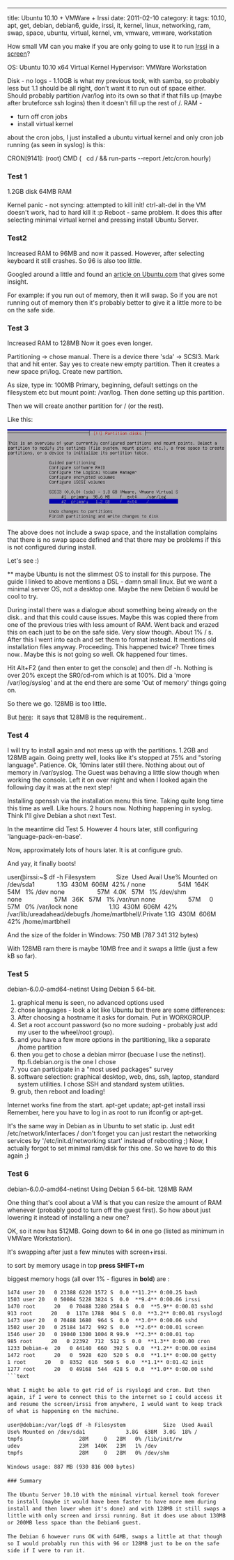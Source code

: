 ---
title: Ubuntu 10.10 + VMWare + Irssi
date: 2011-02-10
category: it
tags: 10.10, apt, get, debian, debian6, guide, irssi, it, kernel, linux, networking, ram, swap, space, ubuntu, virtual, kernel, vm, vmware, vmware, workstation

How small VM can you make if you are only going to use it to run [Irssi](http://irssi.org/ "irssi.org") in a [screen](http://www.gnu.org/software/screen/ "screen")?

OS: Ubuntu 10.10 x64 Virtual Kernel Hypervisor: VMWare Workstation

Disk - no logs - 1.10GB is what my previous took, with samba, so probably less but 1.1 should be all right, don't want it to run out of space either. Should probably partition /var/log into its own so that if that fills up (maybe after bruteforce ssh logins) then it doesn't fill up the rest of /. RAM -

- turn off cron jobs
- install virtual kernel

about the cron jobs, I just installed a ubuntu virtual kernel and only cron job running (as seen in syslog) is this:

CRON\[9141\]: (root) CMD (   cd / && run-parts --report /etc/cron.hourly)

### Test 1

1.2GB disk 64MB RAM

Kernel panic - not syncing: attempted to kill init! ctrl-alt-del in the VM doesn't work, had to hard kill it :p Reboot - same problem. It does this after selecting minimal virtual kernel and pressing install Ubuntu Server.

### Test2

Increased RAM to 96MB and now it passed. However, after selecting keyboard it still crashes. So 96 is also too little.

Googled around a little and found an [article on Ubuntu.com](https://help.ubuntu.com/community/Installation/LowMemorySystems "ubuntu install lowmemsystems") that gives some insight.

For example: if you run out of memory, then it will swap. So if you are not running out of memory then it's probably better to give it a little more to be on the safe side.

### Test 3

Increased RAM to 128MB Now it goes even longer.

Partitioning -> chose manual. There is a device there 'sda' -> SCSI3. Mark that and hit enter. Say yes to create new empty partition. Then it creates a new space pri/log. Create new partition.

As size, type in: 100MB Primary, beginning, default settings on the filesystem etc but mount point: /var/log. Then done setting up this partition.

Then we will create another partition for / (or the rest).

Like this:

[![ubuntu partition right](images/ubuntu_partition.png "ubuntu_partition right")](images/ubuntu_partition.png)

The above does not include a swap space, and the installation complains that there is no swap space defined and that there may be problems if this is not configured during install.

Let's see :)

\*\* maybe Ubuntu is not the slimmest OS to install for this purpose. The guide I linked to above mentions a DSL - damn small linux. But we want a minimal server OS, not a desktop one. Maybe the new Debian 6 would be cool to try.

During install there was a dialogue about something being already on the disk.. and that this could cause issues. Maybe this was copied there from one of the previous tries with less amount of RAM. Went back and erazed this on each just to be on the safe side. Very slow though. About 1% / s. After this I went into each and set them to format instead. It mentions old installation files anyway. Proceeding. This happened twice? Three times now.. Maybe this is not going so well. Ok happened four times.

Hit Alt+F2 (and then enter to get the console) and then df -h. Nothing is over 20% except the SR0/cd-rom which is at 100%. Did a 'more /var/log/syslog' and at the end there are some 'Out of memory' things going on.

So there we go. 128MB is too little.

But [here](https://help.ubuntu.com/community/Installation/SystemRequirements#Ubuntu%20Server%20%28CLI%29%20Installation "ubuntu install reqs"):  it says that 128MB is the requirement..

### Test 4

I will try to install again and not mess up with the partitions. 1.2GB and 128MB again. Going pretty well, looks like it's stopped at 75% and "storing language". Patience. Ok, 10mins later still there. Nothing about out of memory in /var/syslog. The Guest was behaving a little slow though when working the console. Left it on over night and when I looked again the following day it was at the next step!

Installing openssh via the installation menu this time. Taking quite long time this time as well. Like hours. 2 hours now. Nothing happening in syslog. Think I'll give Debian a shot next Test.

In the meantime did Test 5. However 4 hours later, still configuring 'language-pack-en-base'.

Now, approximately lots of hours later. It is at configure grub.

And yay, it finally boots!

user@irssi:~$ df -h Filesystem            Size  Used Avail Use% Mounted on /dev/sda1             1.1G  430M  606M  42% / none                   54M  164K   54M   1% /dev none                   57M  4.0K   57M   1% /dev/shm none                   57M   36K   57M   1% /var/run none                   57M     0   57M   0% /var/lock none                  1.1G  430M  606M  42% /var/lib/ureadahead/debugfs /home/martbhell/.Private 1.1G  430M  606M  42% /home/martbhell

And the size of the folder in Windows: 750 MB (787 341 312 bytes)

With 128MB ram there is maybe 10MB free and it swaps a little (just a few kB so far).

### Test 5

debian-6.0.0-amd64-netinst Using Debian 5 64-bit.

1. graphical menu is seen, no advanced options used
2. chose languages - look a lot like Ubuntu but there are some differences:
3. After choosing a hostname it asks for domain. Put in WORKGROUP.
4. Set a root account password (so no more sudoing - probably just add my user to the wheel/root group).
5. and you have a few more options in the partitioning, like a separate /home partition
6. then you get to chose a debian mirror (becuase I use the netinst). ftp.fi.debian.org is the one I chose
7. you can participate in a "most used packages" survey
8. software selection: graphical desktop, web, dns, ssh, laptop, standard system utilities. I chose SSH and standard system utilities.
9. grub, then reboot and loading!

Internet works fine from the start. apt-get update; apt-get install irssi Remember, here you have to log in as root to run ifconfig or apt-get.

It's the same way in Debian as in Ubuntu to set static ip. Just edit /etc/network/interfaces / don't forget you can just restart the networking services by '/etc/init.d/networking start' instead of rebooting ;) Now, I actually forgot to set minimal ram/disk for this one. So we have to do this again ;)

### Test 6

debian-6.0.0-amd64-netinst Using Debian 5 64-bit. 128MB RAM

One thing that's cool about a VM is that you can resize the amount of RAM whenever (probably good to turn off the guest first). So how about just lowering it instead of installing a new one?

OK, so it now has 512MB. Going down to 64 in one go (listed as minimum in VMWare Workstation).

It's swapping after just a few minutes with screen+irssi.

to sort by memory usage in top **press SHIFT+m**

biggest memory hogs (all over 1% - figures in **bold**) are :

```text
1474 user 20   0 23388 6220 1572 S  0.0 **11.2** 0:00.25 bash 
1503 user 20   0 50084 5228 3824 S  0.0  **9.4** 0:00.06 irssi
1470 root      20   0 70488 3280 2584 S  0.0  **5.9** 0:00.03 sshd
913 root      20   0  117m 1788  904 S  0.0  **3.2** 0:00.01 rsyslogd
1473 user 20   0 70488 1680  964 S  0.0  **3.0** 0:00.06 sshd
1502 user 20   0 25184 1472  992 S  0.0  **2.6** 0:00.01 screen
1546 user 20   0 19040 1300 1004 R 99.9  **2.3** 0:00.01 top
985 root      20   0 22392  712  512 S  0.0  **1.3** 0:00.00 cron
1233 Debian-e  20   0 44140  660  392 S  0.0  **1.2** 0:00.00 exim4
1472 root      20   0  5928  620  520 S  0.0  **1.1** 0:00.00 getty
1 root      20   0  8352  616  560 S  0.0  **1.1** 0:01.42 init
1277 root      20   0 49168  544  428 S  0.0  **1.0** 0:00.00 sshd
```text

What I might be able to get rid of is rsyslogd and cron. But then again, if I were to connect this to the internet so I could access it and resume the screen/irssi from anywhere, I would want to keep track of what is happening on the machine.

user@debian:/var/log$ df -h Filesystem            Size  Used Avail Use% Mounted on /dev/sda1             3.8G  638M  3.0G  18% / tmpfs                  28M     0   28M   0% /lib/init/rw udev                   23M  140K   23M   1% /dev tmpfs                  28M     0   28M   0% /dev/shm

Windows usage: 887 MB (930 816 000 bytes)

### Summary

The Ubuntu Server 10.10 with the minimal virtual kernel took forever to install (maybe it would have been faster to have more mem during install and then lower when it's done) and with 128MB it still swaps a little with only screen and irssi running. But it does use about 130MB or 200MB less space than the Debian6 guest.

The Debian 6 however runs OK with 64MB, swaps a little at that though so I would probably run this with 96 or 128MB just to be on the safe side if I were to run it.
